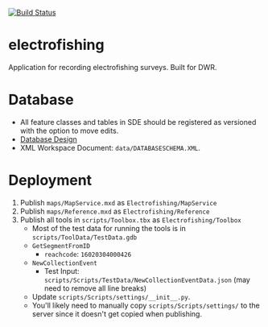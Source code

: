 [![Build Status](https://travis-ci.org/agrc/electrofishing.svg?branch=master)](https://travis-ci.org/agrc/electrofishing)

# electrofishing
Application for recording electrofishing surveys. Built for DWR.

# Database
- All feature classes and tables in SDE should be registered as versioned with the option to move edits.
- [Database Design](https://docs.google.com/spreadsheets/d/1_LhNljqvb9GMxpMWlx_CnQo9FuZ5MNwoO3jzTORcxn0/edit#gid=0)
- XML Workspace Document: `data/DATABASESCHEMA.XML`.

# Deployment
1. Publish `maps/MapService.mxd` as `Electrofishing/MapService`
1. Publish `maps/Reference.mxd` as `Electrofishing/Reference`
1. Publish all tools in `scripts/Toolbox.tbx` as `Electrofishing/Toolbox`
    - Most of the test data for running the tools is in `scripts/ToolData/TestData.gdb`
    - `GetSegmentFromID`
        - `reachcode`: `16020304000426`
    - `NewCollectionEvent`
        - Test Input: `scripts/Scripts/TestData/NewCollectionEventData.json` (may need to remove all line breaks)
    - Update `scripts/Scripts/settings/__init__.py`.
    - You'll likely need to manually copy `scripts/Scripts/settings/` to the server since it doesn't get copied when publishing.
